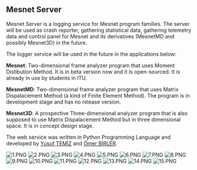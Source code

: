 ## Mesnet Server
Mesnet Server is a logging service for Mesnet program families. The server will be used as crash reporter, gathering statistical data, gathering telemetry data and control panel for Mesnet and its derivatives (MesnetMD and possibly Mesnet3D) in the future.

The logger service will be used in the future in the applications below:

**Mesnet**: Two-dimensional frame analyzer program that uses Moment Distibution Method. It is in beta version now and it is open-sourced. It is already in use by students in ITU.

**MesnetMD**: Two-dimensional frame analyzer program that uses Matrix Dispalacement Method (a kind of Finite Element Method). The program is in development stage and has no release version.

**Mesnet3D**: A prospective Three-dimensional analyzer program that is also supposed to use Matrix Dispalacement Method but in three dimensional space. It is in concept design stage.

The web service was written in Python Programming Language and developed by [Yusuf TEMİZ](https://bitbucket.org/mytemiz/) and [Ömer BİRLER](https://bitbucket.org/omerbirler/).

![1.PNG](https://bitbucket.org/repo/badXxxy/images/2071556248-1.PNG)
![2.PNG](https://bitbucket.org/repo/badXxxy/images/3402557434-2.PNG)
![3.PNG](https://bitbucket.org/repo/badXxxy/images/2900477413-3.PNG)
![4.PNG](https://bitbucket.org/repo/badXxxy/images/1012128532-4.PNG)
![5.PNG](https://bitbucket.org/repo/badXxxy/images/331594969-5.PNG)
![6.PNG](https://bitbucket.org/repo/badXxxy/images/3328745113-6.PNG)
![7.PNG](https://bitbucket.org/repo/badXxxy/images/1874736618-7.PNG)
![8.PNG](https://bitbucket.org/repo/badXxxy/images/3316584127-8.PNG)
![9.PNG](https://bitbucket.org/repo/badXxxy/images/2850048259-9.PNG)
![10.PNG](https://bitbucket.org/repo/badXxxy/images/1049595248-10.PNG)
![11.PNG](https://bitbucket.org/repo/badXxxy/images/1235715541-11.PNG)
![12.PNG](https://bitbucket.org/repo/badXxxy/images/2268006115-12.PNG)
![13.PNG](https://bitbucket.org/repo/badXxxy/images/1366869124-13.PNG)
![14.PNG](https://bitbucket.org/repo/badXxxy/images/4107455437-14.PNG)
![15.PNG](https://bitbucket.org/repo/badXxxy/images/1646762611-15.PNG)
